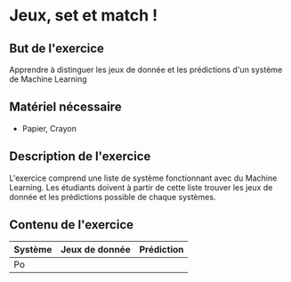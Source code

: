 # Jeux, set et match !

## But de l'exercice

Apprendre à distinguer les jeux de donnée et les prédictions d'un système de Machine Learning

## Matériel nécessaire

-   Papier, Crayon

## Description de l'exercice

L'exercice comprend une liste de système fonctionnant avec du Machine Learning. Les étudiants doivent à partir de cette liste trouver les jeux de donnée et les prédictions possible de chaque systèmes.

## Contenu de l'exercice

| Système | Jeux de donnée | Prédiction |
| ------- | -------------- | ---------- |
| Po |  |

<!--stackedit_data:
eyJoaXN0b3J5IjpbMTIyMDIxOTIyOSwtMTk5ODE1MjEwN119
-->